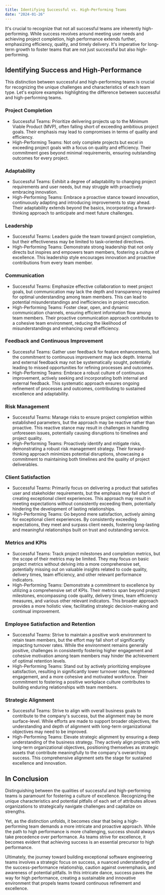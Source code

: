 ```yaml
---
title: Identifying Successful vs. High-Performing Teams
date: "2024-01-26"
---
```


It's crucial to recognize that not all successful teams are inherently high-performing. While success revolves around meeting user needs and achieving project completion, high performance extends further, emphasizing efficiency, quality, and timely delivery. It's imperative for long-term growth to foster teams that are not just successful but also high-performing.

## Identifying Success and High-Performance
This distinction between successful and high-performing teams is crucial for recognizing the unique challenges and characteristics of each team type. Let's explore examples highlighting the difference between successful and high-performing teams.

### Project Completion
* Successful Teams: Prioritize delivering projects up to the Minimum Viable Product (MVP), often falling short of exceeding ambitious project goals. Their emphasis may lead to compromises in terms of quality and efficiency.
* High-Performing Teams: Not only complete projects but excel in exceeding project goals with a focus on quality and efficiency. Their commitment goes beyond minimal requirements, ensuring outstanding outcomes for every project.

### Adaptability
* Successful Teams: Exhibit a degree of adaptability to changing project requirements and user needs, but may struggle with proactively embracing innovation.
* High-Performing Teams: Embrace a proactive stance toward innovation, continuously adapting and introducing improvements to stay ahead. Their adaptability extends beyond the basics, incorporating a forward-thinking approach to anticipate and meet future challenges.

### Leadership
* Successful Teams: Leaders guide the team toward project completion, but their effectiveness may be limited to task-oriented directives.
* High-Performing Teams: Demonstrate strong leadership that not only directs but inspires and empowers team members, fostering a culture of excellence. This leadership style encourages innovation and proactive contributions from every team member.

### Communication
* Successful Teams: Emphasize effective collaboration to meet project goals, but communication may lack the depth and transparency required for optimal understanding among team members. This can lead to potential misunderstandings and inefficiencies in project execution.
* High-Performing Teams: Foster clear, open, and dynamic communication channels, ensuring efficient information flow among team members. Their proactive communication approach contributes to a cohesive team environment, reducing the likelihood of misunderstandings and enhancing overall efficiency.

### Feedback and Continuous Improvement
* Successful Teams: Gather user feedback for feature enhancements, but the commitment to continuous improvement may lack depth. Internal and external feedback may not be systematically sought, potentially leading to missed opportunities for refining processes and outcomes.
* High-Performing Teams: Embrace a robust culture of continuous improvement, actively seeking and incorporating both internal and external feedback. This systematic approach ensures ongoing refinement of processes and outcomes, contributing to sustained excellence and adaptability.

### Risk Management
* Successful Teams: Manage risks to ensure project completion within established parameters, but the approach may be reactive rather than proactive. This reactive stance may result in challenges in handling unforeseen issues, potentially causing disruptions to timelines and project quality.
* High-Performing Teams: Proactively identify and mitigate risks, demonstrating a robust risk management strategy. Their forward-thinking approach minimizes potential disruptions, showcasing a commitment to maintaining both timelines and the quality of project deliverables.

### Client Satisfaction
* Successful Teams: Primarily focus on delivering a product that satisfies user and stakeholder requirements, but the emphasis may fall short of creating exceptional client experiences. This approach may result in meeting expectations without consistently exceeding them, potentially hindering the development of lasting relationships.
* High-Performing Teams: Go beyond mere satisfaction, actively aiming for exceptional client experiences. By consistently exceeding expectations, they meet and surpass client needs, fostering long-lasting and meaningful relationships built on trust and outstanding service.

### Metrics and KPIs
* Successful Teams: Track project milestones and completion metrics, but the scope of their metrics may be limited. They may focus on basic project metrics without delving into a more comprehensive set, potentially missing out on valuable insights related to code quality, delivery times, team efficiency, and other relevant performance indicators.
* High-Performing Teams: Demonstrate a commitment to excellence by utilizing a comprehensive set of KPIs. Their metrics span beyond project milestones, encompassing code quality, delivery times, team efficiency measures, and various other relevant indicators. This broader approach provides a more holistic view, facilitating strategic decision-making and continual improvement.

### Employee Satisfaction and Retention
* Successful Teams: Strive to maintain a positive work environment to retain team members, but the effort may fall short of significantly impacting turnover rates. While the environment remains generally positive, challenges in consistently fostering higher engagement and cohesive motivation among team members may hinder the achievement of optimal retention levels.
* High-Performing Teams: Stand out by actively prioritizing employee satisfaction, resulting in significantly lower turnover rates, heightened engagement, and a more cohesive and motivated workforce. Their commitment to fostering a positive workplace culture contributes to building enduring relationships with team members.

### Strategic Alignment
* Successful Teams: Strive to align with overall business goals to contribute to the company's success, but the alignment may be more surface-level. While efforts are made to support broader objectives, the understanding and depth of alignment with long-term organizational objectives may need to be improved.
* High-Performing Teams: Elevate strategic alignment by ensuring a deep understanding of the business strategy. They actively align projects with long-term organizational objectives, positioning themselves as strategic assets that contribute meaningfully to the company's overarching success. This comprehensive alignment sets the stage for sustained excellence and innovation.

## In Conclusion

Distinguishing between the qualities of successful and high-performing teams is paramount for fostering a culture of excellence. Recognizing the unique characteristics and potential pitfalls of each set of attributes allows organizations to strategically navigate challenges and capitalize on strengths.

Yet, as the distinction unfolds, it becomes clear that being a high-performing team demands a more intricate and proactive approach. While the path to high performance is more challenging, success should always take precedence over performance. As teams strive for excellence, it becomes evident that achieving success is an essential precursor to high performance.

Ultimately, the journey toward building exceptional software engineering teams involves a strategic focus on success, a nuanced understanding of the success-performance relationship, caution against overemphasis, and awareness of potential pitfalls. In this intricate dance, success paves the way for high performance, creating a sustainable and innovative environment that propels teams toward continuous refinement and excellence.
